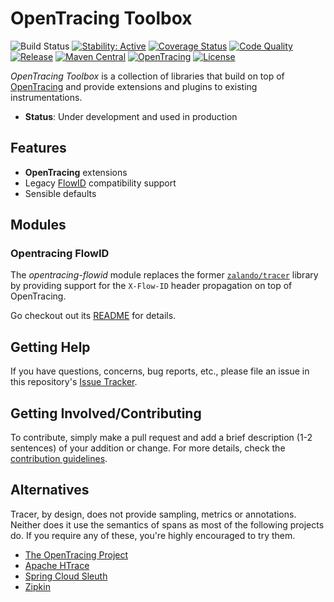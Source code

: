 # OpenTracing Toolbox

![Build Status](https://github.com/zalando/opentracing-toolbox/workflows/Test/badge.svg)
[![Stability: Active](https://masterminds.github.io/stability/active.svg)](https://masterminds.github.io/stability/active.html)
[![Coverage Status](https://img.shields.io/coveralls/zalando/opentracing-toolbox/master.svg)](https://coveralls.io/r/zalando/opentracing-toolbox)
[![Code Quality](https://img.shields.io/codacy/grade/213bb62c41b34a32951929e37a2d20ac/master.svg)](https://www.codacy.com/app/whiskeysierra/opentracing-toolbox)
[![Release](https://img.shields.io/github/release/zalando/opentracing-toolbox.svg)](https://github.com/zalando/opentracing-toolbox/releases)
[![Maven Central](https://img.shields.io/maven-central/v/org.zalando/opentracing-toolbox.svg)](https://maven-badges.herokuapp.com/maven-central/org.zalando/opentracing-toolbox)
[![OpenTracing](https://img.shields.io/badge/OpenTracing-enabled-blue.svg)](http://opentracing.io)
[![License](https://img.shields.io/badge/license-MIT-blue.svg)](https://raw.githubusercontent.com/zalando/opentracing-toolbox/master/LICENSE)

*OpenTracing Toolbox* is a collection of libraries that build on top of [OpenTracing](https://opentracing.io/) and provide extensions and plugins to existing instrumentations.

- **Status**: Under development and used in production

## Features

- **OpenTracing** extensions
- Legacy [FlowID](#opentracing-flowid) compatibility support 
-  Sensible defaults

## Modules

### Opentracing FlowID

The *opentracing-flowid* module replaces the former [`zalando/tracer`](https://github.com/zalando/tracer) library by providing support for the `X-Flow-ID` header propagation on top of OpenTracing.

Go checkout out its [README](opentracing-flowid) for details. 

## Getting Help

If you have questions, concerns, bug reports, etc., please file an issue in this repository's [Issue Tracker](../../issues).

## Getting Involved/Contributing

To contribute, simply make a pull request and add a brief description (1-2 sentences) of your addition or change. For
more details, check the [contribution guidelines](.github/CONTRIBUTING.md).

## Alternatives

Tracer, by design, does not provide sampling, metrics or annotations. Neither does it use the semantics of spans as
most of the following projects do. If you require any of these, you're highly encouraged to try them.

- [The OpenTracing Project](http://opentracing.io/)
- [Apache HTrace](http://htrace.incubator.apache.org/)
- [Spring Cloud Sleuth](http://cloud.spring.io/spring-cloud-sleuth/)
- [Zipkin](http://zipkin.io/)
